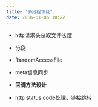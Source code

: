 ```yaml
---
title: "多线程下载"
date: 2016-01-06 10:27
---
```

+ http请求头获取文件长度

+ 分段

+ RandomAccessFile

+ meta信息同步

+ **回调方法设计**

+ http status code处理，链接跳转
